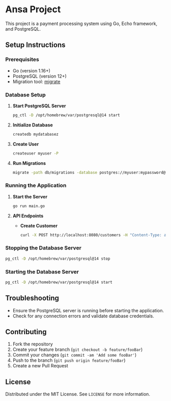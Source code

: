 
# Ansa Project

This project is a payment processing system using Go, Echo framework, and PostgreSQL.

## Setup Instructions

### Prerequisites

- Go (version 1.16+)
- PostgreSQL (version 12+)
- Migration tool: [migrate](https://github.com/golang-migrate/migrate)

### Database Setup

1. **Start PostgreSQL Server**

   ```bash
   pg_ctl -D /opt/homebrew/var/postgresql@14 start
   ```

2. **Initialize Database**

   ```bash
   createdb mydatabasez
   ```

3. **Create User**

   ```bash
   createuser myuser -P
   ```

4. **Run Migrations**

   ```bash
   migrate -path db/migrations -database postgres://myuser:mypassword@localhost:5432/mydatabase?sslmode=disable up
   ```

### Running the Application

1. **Start the Server**

   ```bash
   go run main.go
   ```

2. **API Endpoints**

   - **Create Customer**
     ```bash
     curl -X POST http://localhost:8080/customers -H "Content-Type: application/json" -d '{"CustomerID": "2", "Name": "Jack Doe", "Email": "jack@example.com"}'
     ```

### Stopping the Database Server

```bash
pg_ctl -D /opt/homebrew/var/postgresql@14 stop
```

### Starting the Database Server

```bash
pg_ctl -D /opt/homebrew/var/postgresql@14 start
```

## Troubleshooting

- Ensure the PostgreSQL server is running before starting the application.
- Check for any connection errors and validate database credentials.

## Contributing

1. Fork the repository
2. Create your feature branch (`git checkout -b feature/fooBar`)
3. Commit your changes (`git commit -am 'Add some fooBar'`)
4. Push to the branch (`git push origin feature/fooBar`)
5. Create a new Pull Request

## License

Distributed under the MIT License. See `LICENSE` for more information.
